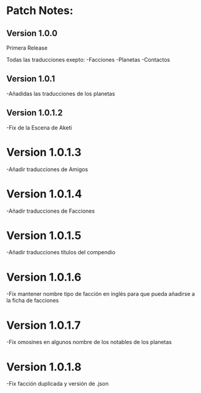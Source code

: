 # Patch Notes:

## Version 1.0.0
Primera Release

Todas las traducciones exepto:
-Facciones
-Planetas
-Contactos

## Version 1.0.1

-Añadidas las traducciones de los planetas

## Version 1.0.1.2

-Fix de la Escena de Aketi

# Version 1.0.1.3

-Añadir traducciones de Amigos

# Version 1.0.1.4

-Añadir traducciones de Facciones

# Version 1.0.1.5

-Añadir traducciones títulos del compendio

# Version 1.0.1.6

-Fix mantener nombre tipo de facción en inglés para que pueda añadirse a la ficha de facciones

# Version 1.0.1.7

-Fix omosines en algunos nombre de los notables de los planetas

# Version 1.0.1.8

-Fix facción duplicada y versión de .json